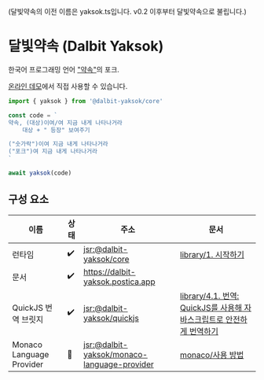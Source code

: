 (달빛약속의 이전 이름은 yaksok.ts입니다. v0.2 이후부터 달빛약속으로 불립니다.)

# 달빛약속 (Dalbit Yaksok)

한국어 프로그래밍 언어 ["약속"](http://yaksok.org/)의 포크.

[온라인 데모](https://dalbit-yaksok.postica.app)에서 직접 사용할 수 있습니다.

```typescript
import { yaksok } from '@dalbit-yaksok/core'

const code = `
약속, (대상)이여/여 지금 내게 나타나거라
    대상 + " 등장" 보여주기

("숫가락")이여 지금 내게 나타나거라
("포크")여 지금 내게 나타나거라
`

await yaksok(code)
```

## 구성 요소

| 이름                     | 상태 | 주소                                                                                                  | 문서                                                                                                                                                                                                                                                                                                                                               |
| ------------------------ | ---- | ----------------------------------------------------------------------------------------------------- | -------------------------------------------------------------------------------------------------------------------------------------------------------------------------------------------------------------------------------------------------------------------------------------------------------------------------------------------------- |
| 런타임                   | ✔️   | [jsr:@dalbit-yaksok/core](https://jsr.io/@dalbit-yaksok/core)                                         | [library/1. 시작하기](https://dalbit-yaksok.postica.app/library/1.%20%EC%8B%9C%EC%9E%91%ED%95%98%EA%B8%B0)                                                                                                                                                                                                                                         |
| 문서                     | ✔️   | https://dalbit-yaksok.postica.app                                                                     |                                                                                                                                                                                                                                                                                                                                                    |
| QuickJS 번역 브릿지      | ✔️   | [jsr:@dalbit-yaksok/quickjs](https://jsr.io/@dalbit-yaksok/quickjs)                                   | [library/4.1. 번역: QuickJS를 사용해 자바스크립트로 안전하게 번역하기](https://dalbit-yaksok.postica.app/library/4.1.%20%EB%B2%88%EC%97%AD:%20QuickJS%EB%A5%BC%20%EC%82%AC%EC%9A%A9%ED%95%B4%20%EC%9E%90%EB%B0%94%EC%8A%A4%ED%81%AC%EB%A6%BD%ED%8A%B8%EB%A1%9C%20%EC%95%88%EC%A0%84%ED%95%98%EA%B2%8C%20%EB%B2%88%EC%97%AD%ED%95%98%EA%B8%B0.html) |
| Monaco Language Provider | 🏃   | [jsr:@dalbit-yaksok/monaco-language-provider](https://jsr.io/@dalbit-yaksok/monaco-language-provider) | [monaco/사용 방법](https://dalbit-yaksok.postica.app/monaco/%EC%82%AC%EC%9A%A9%20%EB%B0%A9%EB%B2%95.html)                                                                                                                                                                                                                                          |
